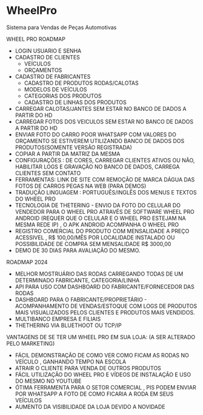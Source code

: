 # WheelPro
Sistema para Vendas de Peças Automotivas


WHEEL PRO ROADMAP

- LOGIN USUARIO E SENHA
- CADASTRO DE CLIENTES
  - VEÍCULOS
  - ORÇAMENTOS  
- CADASTRO DE FABRICANTES
  - CADASTRO DE PRODUTOS RODAS/CALOTAS
  - MODELOS DE VEÍCULOS
  - CATEGORIAS DOS PRODUTOS
  - CADASTRO DE LINHAS DOS PRODUTOS
- CARREGAR CALOTAS/JANTES SEM ESTAR NO BANCO DE DADOS A PARTIR DO HD
- CARREGAR FOTOS DOS VEICULOS SEM ESTAR NO BANCO DE DADOS A PARTIR DO HD
- ENVIAR FOTO DO CARRO POOR WHATSAPP COM VALORES DO ORÇAMENTO SE ESTIVEREM UTILIZANDO 
  BANCO DE DADOS DOS PRODUTOS(SOMENTE VERSÃO REGISTRADA)
- COPIAR A PARTIR DA MATRIZ DA MESMA
- CONFIGURAÇÕES : DE CORES, CARREGAR CLIENTES ATIVOS OU NÃO, HABILITAR LOGS E GRAVAÇÃO NO BANCO DE DADOS, 
  CARREGA CLIENTES SEM CONTATO
- FERRAMENTAS: LINK DE SITE COM REMOÇÃO DE MARCA DÁGUA DAS FOTOS DE CARROS PEGAS NA WEB (PARA DEMOS)
- TRADUÇÃO LINGUAGEM : PORTUGUÊS/INGLÊS DOS MENUS E TEXTOS DO WHEEL PRO
- TECNOLOGIA DE THETERING - ENVIO DA FOTO DO CELULAR DO VENDEDOR PARA O WHEEL PRO ATRAVÉS DE SOFTWARE WHEEL PRO ANDROID
  (REQUER QUE O CELULAR E O WHEEL PRO ESTEJAM NA MESMA REDE IP) , O APK ANDROID ACOMPANHA O WHEEL PRO
- REGISTRO COMERCIAL DO PRODUTO COM MENSALIDADE A PREÇO ACESSIVEL , R$ 100,00/MÊS POR LOCALIDADE INSTALADO
  OU POSSIBILIDADE DE COMPRA SEM MENSALIDADE R$ 3000,00
- DEMO DE 30 DIAS PARA AVALIAÇÃO DO MESMO.


ROADMAP 2024

- MELHOR MOSTRUÁRIO DAS RODAS CARREGANDO TODAS DE UM DETERMINADO FABRICANTE, CATEGORIA/LINHA
- API PARA USO COM DASHBOARD DO FABRICANTE/FORNECEDOR DAS RODAS
- DASHBOARD PARA O FABRICANTE/PROPRIETÁRIO - ACOMPANHAMENTO DE VENDAS/ESTOQUE
  COM LOGS DE PRODUTOS MAIS VISUALIZADOS PELOS CLIENTES E PRODUTOS MAIS VENDIDOS.
- MULTIBANCO EMPRESA E FILIAIS
- THETHERING VIA BLUETHOOT OU TCP/IP

VANTAGENS DE SE TER UM WHEEL PRO EM SUA LOJA: (A SER ALTERADO PELO MARKETING)

- FÁCIL DEMONSTRAÇÃO DE COMO VER COMO FICAM AS RODAS NO VEÍCULO , GANHANDO TEMPO NA ESCOLA
- ATRAIR O CLIENTE PARA VENDA DE OUTROS PRODUTOS
- FÁCIL UTILIZAÇÃO DO WHEEL PRO E VÍDEOS DE INSTALAÇÃO E USO DO MESMO NO YOUTUBE
- ÓTIMA FERRAMENTA PARA O SETOR COMERCIAL , PIS PODEM ENVIAR POR WHATSAPP A FOTO DE COMO FICARIA A RODA EM SEUS VEÍCULOS
- AUMENTO DA VISIBILIDADE DA LOJA DEVIDO A NOVIDADE
